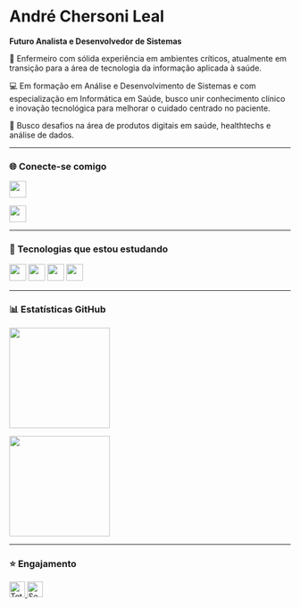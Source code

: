 # André Chersoni Leal

**Futuro Analista e Desenvolvedor de Sistemas**

🏥 Enfermeiro com sólida experiência em ambientes críticos, atualmente em transição para a área de tecnologia da informação aplicada à saúde.

💻 Em formação em Análise e Desenvolvimento de Sistemas e com especialização em Informática em Saúde, busco unir conhecimento clínico e inovação tecnológica para melhorar o cuidado centrado no paciente.

📌 Busco desafios na área de produtos digitais em saúde, healthtechs e análise de dados.

---

### 🌐 Conecte-se comigo

<p align="left">
  <a href="https://www.linkedin.com/in/andré-chersoni-leal-655570244" target="_blank">
    <img src="https://cdn.jsdelivr.net/gh/devicons/devicon/icons/linkedin/linkedin-original.svg" width="30px" />
  </a>
</p>
<a href="https://www.instagram.com/an_leal_" target="_blank">
  <img src="https://img.icons8.com/fluency/48/instagram-new.png" width="30px" />
</a>

---

### 🧠 Tecnologias que estou estudando

<p align="left">
  <img src="https://cdn.jsdelivr.net/gh/devicons/devicon@latest/icons/html5/html5-original.svg" width="30px" />
  <img src="https://cdn.jsdelivr.net/gh/devicons/devicon@latest/icons/css3/css3-original.svg" width="30px" />
  <img src="https://cdn.jsdelivr.net/gh/devicons/devicon@latest/icons/javascript/javascript-original.svg" width="30px" />
  <img src="https://cdn.jsdelivr.net/gh/devicons/devicon@latest/icons/python/python-original.svg" width="30px" />
</p>

---

### 📊 Estatísticas GitHub

<p align="left">
  <img 
    src="https://github-readme-stats.vercel.app/api?username=achersonileal&show_icons=true&theme=tokyonight&include_all_commits=true&locale=pt-br" 
    height="180"
  />
</p>

<p align="left">
  <img 
    src="https://github-readme-stats.vercel.app/api/top-langs/?username=achersonileal&theme=tokyonight&layout=compact&custom_title=Tecnologias&langs_count=4" 
    height="180"
  />
</p>

---

### ⭐ Engajamento

<p align="left">
  <a href="https://github.com/achersonileal?tab=repositories&sort=stargazers">
    <img 
      alt="Total de estrelas" 
      src="https://custom-icon-badges.demolab.com/github/stars/achersonileal?color=55960c&style=for-the-badge&labelColor=488207&logo=star&label=estrelas" 
      height="28"
    />
  </a>
  
  <a href="https://github.com/achersonileal?tab=followers">
    <img 
      alt="Seguidores" 
      src="https://custom-icon-badges.demolab.com/github/followers/achersonileal?color=236ad3&labelColor=1155ba&style=for-the-badge&logo=github&label=Seguidores&logoColor=white" 
      height="28"
    />
  </a>
</p>
